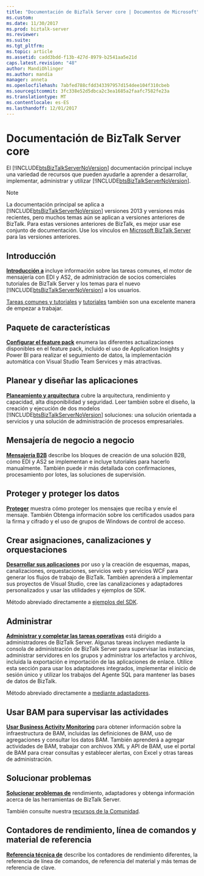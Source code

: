 ```yaml
---
title: "Documentación de BizTalk Server core | Documentos de Microsoft"
ms.custom: 
ms.date: 11/30/2017
ms.prod: biztalk-server
ms.reviewer: 
ms.suite: 
ms.tgt_pltfrm: 
ms.topic: article
ms.assetid: cadd3bdd-f13b-427d-8979-b2541aa5e21d
caps.latest.revision: "48"
author: MandiOhlinger
ms.author: mandia
manager: anneta
ms.openlocfilehash: 7abfed788cfdd343397957d154dee104f310cbeb
ms.sourcegitcommit: 3fc338e52d5dbca2c3ea1685a2faafc7582fe23a
ms.translationtype: MT
ms.contentlocale: es-ES
ms.lasthandoff: 12/01/2017
---
```

# <a name="biztalk-server-core-documentation"></a>Documentación de BizTalk Server core
El [!INCLUDE[btsBizTalkServerNoVersion](../includes/btsbiztalkservernoversion-md.md)] documentación principal incluye una variedad de recursos que pueden ayudarle a aprender a desarrollar, implementar, administrar y utilizar [!INCLUDE[btsBizTalkServerNoVersion](../includes/btsbiztalkservernoversion-md.md)].  

> [!NOTE] 
> La documentación principal se aplica a [!INCLUDE[btsBizTalkServerNoVersion](../includes/btsbiztalkservernoversion-md.md)] versiones 2013 y versiones más recientes, pero muchos temas aún se aplican a versiones anteriores de BizTalk. Para estas versiones anteriores de BizTalk, es mejor usar ese conjunto de documentación. Use los vínculos en [Microsoft BizTalk Server](https://msdn.microsoft.com/library/dd547397\(BTS.10\).aspx) para las versiones anteriores.  

## <a name="get-started"></a>Introducción
**[Introducción a](../core/getting-started-with-biztalk-server.md)**  incluye información sobre las tareas comunes, el motor de mensajería con EDI y AS2, de administración de socios comerciales tutoriales de BizTalk Server y los temas para el nuevo [!INCLUDE[btsBizTalkServerNoVersion](../includes/btsbiztalkservernoversion-md.md)] a los usuarios.
  
[Tareas comunes y tutoriales](http://msdn.microsoft.com/library/cd02757d-48c6-4ba4-b72d-02acd0b1eff1) y [tutoriales](http://msdn.microsoft.com/library/1e404aca-6e25-4189-a0cc-5e9b95194b81) también son una excelente manera de empezar a trabajar.

## <a name="feature-pack"></a>Paquete de características 
**[Configurar el feature pack](../core/configure-the-feature-pack.md)**  enumera las diferentes actualizaciones disponibles en el feature pack, incluido el uso de Application Insights y Power BI para realizar el seguimiento de datos, la implementación automática con Visual Studio Team Services y más atractivas. 
  
## <a name="plan-and-architect-your-applications"></a>Planear y diseñar las aplicaciones
**[Planeamiento y arquitectura](../core/plan-and-architect-your-biztalk-server-solution.md)**  cubre la arquitectura, rendimiento y capacidad, alta disponibilidad y seguridad. Leer también sobre el diseño, la creación y ejecución de dos modelos [!INCLUDE[btsBizTalkServerNoVersion](../includes/btsbiztalkservernoversion-md.md)] soluciones: una solución orientada a servicios y una solución de administración de procesos empresariales.

## <a name="business-to-business-messaging"></a>Mensajería de negocio a negocio
**[Mensajería B2B](../core/trading-partner-management-using-biztalk-server.md)**  describe los bloques de creación de una solución B2B, cómo EDI y AS2 se implementan e incluye tutoriales para hacerlo manualmente. También puede ir más detallada con confirmaciones, procesamiento por lotes, las soluciones de supervisión. 

## <a name="secure-and-protect-your-data"></a>Proteger y proteger los datos
**[Proteger](../core/secure-and-protect-your-biztalk-messages.md)**  muestra cómo proteger los mensajes que reciba y envíe el mensaje. También Obtenga información sobre los certificados usados para la firma y cifrado y el uso de grupos de Windows de control de acceso.

## <a name="create-maps-pipelines-and-orchestrations"></a>Crear asignaciones, canalizaciones y orquestaciones
**[Desarrollar sus aplicaciones](../core/develop-your-biztalk-applications.md)**  por uso y la creación de esquemas, mapas, canalizaciones, orquestaciones, servicios web y servicios WCF para generar los flujos de trabajo de BizTalk. También aprenderá a implementar sus proyectos de Visual Studio, cree las canalizaciones y adaptadores personalizados y usar las utilidades y ejemplos de SDK.
  
Método abreviado directamente a [ejemplos del SDK](../core/samples-in-the-sdk.md).
  
## <a name="administer-and-manage"></a>Administrar
**[Administrar y completar las tareas operativas](../core/operational-and-administrative-tasks-in-your-biztalk-environment.md)**  está dirigido a administradores de BizTalk Server. Algunas tareas incluyen mediante la consola de administración de BizTalk Server para supervisar las instancias, administrar servidores en los grupos y administrar los artefactos y archivos, incluida la exportación e importación de las aplicaciones de enlace. Utilice esta sección para usar los adaptadores integrados, implementar el inicio de sesión único y utilizar los trabajos del Agente SQL para mantener las bases de datos de BizTalk.

Método abreviado directamente a [mediante adaptadores](../core/using-adapters.md).

## <a name="use-bam-to-monitor-activities"></a>Usar BAM para supervisar las actividades
**[Usar Business Activity Monitoring](../core/using-business-activity-monitoring.md)**  para obtener información sobre la infraestructura de BAM, incluidas las definiciones de BAM, uso de agregaciones y consultar los datos BAM. También aprenderá a agregar actividades de BAM, trabajar con archivos XML y API de BAM, use el portal de BAM para crear consultas y establecer alertas, con Excel y otras tareas de administración.

## <a name="troubleshoot"></a>Solucionar problemas
**[Solucionar problemas de](../core/troubleshooting.md)**  rendimiento, adaptadores y obtenga información acerca de las herramientas de BizTalk Server.

También consulte nuestra [recursos de la Comunidad](../core/community-resources5.md).

## <a name="performance-counters-command-line-and-developer-reference"></a>Contadores de rendimiento, línea de comandos y material de referencia
 
**[Referencia técnica de](../core/technical-reference5.md)**  describe los contadores de rendimiento diferentes, la referencia de línea de comandos, de referencia del material y más temas de referencia de clave.
